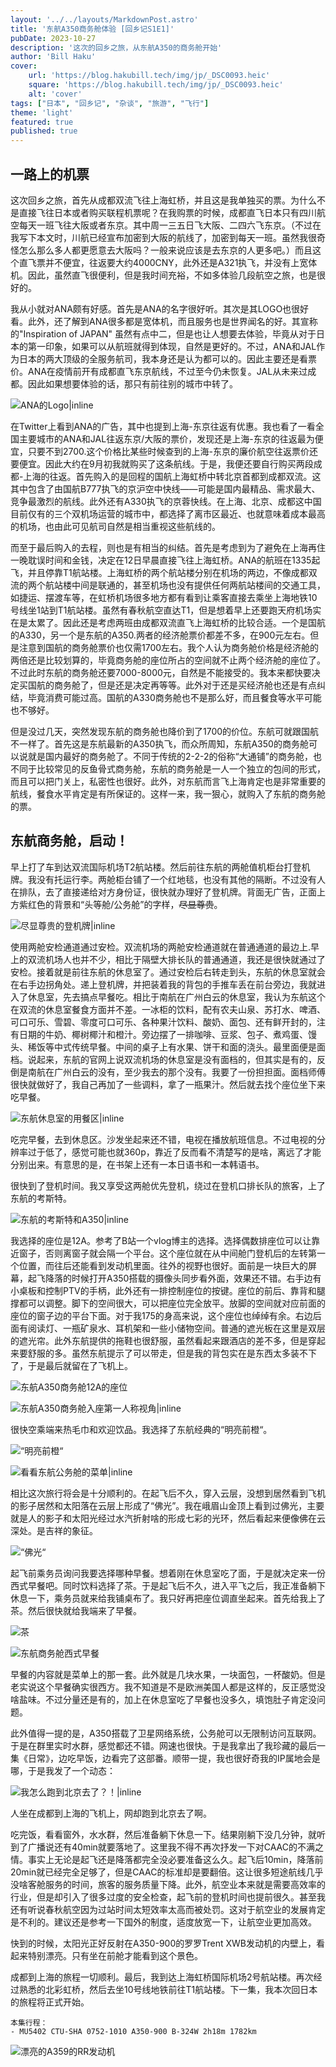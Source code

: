 ```yaml
---
layout: '../../layouts/MarkdownPost.astro'
title: '东航A350商务舱体验 [回乡记S1E1]'
pubDate: 2023-10-27
description: '这次的回乡之旅，从东航A350的商务舱开始'
author: 'Bill Haku'
cover:
    url: 'https://blog.hakubill.tech/img/jp/_DSC0093.heic'
    square: 'https://blog.hakubill.tech/img/jp/_DSC0093.heic'
    alt: 'cover'
tags: ["日本", "回乡记", "杂谈", "旅游", "飞行"]
theme: 'light'
featured: true
published: true
---
```


## 一路上的机票

这次回乡之旅，首先从成都双流飞往上海虹桥，并且这是我单独买的票。为什么不是直接飞往日本或者购买联程机票呢？在我购票的时候，成都直飞日本只有四川航空每天一班飞往大阪或者东京。其中周一三五日飞大阪、二四六飞东京。（不过在我写下本文时，川航已经宣布加密到大阪的航线了，加密到每天一班。虽然我很奇怪怎么那么多人都更愿意去大阪吗？一般来说应该是去东京的人更多吧。）而且这个直飞票并不便宜，往返要大约4000CNY，此外还是A321执飞，并没有上宽体机。因此，虽然直飞很便利，但是我时间充裕，不如多体验几段航空之旅，也是很好的。

我从小就对ANA颇有好感。首先是ANA的名字很好听。其次是其LOGO也很好看。此外，还了解到ANA很多都是宽体机，而且服务也是世界闻名的好。其宣称的"Inspiration of JAPAN" 虽然有点中二，但是也让人想要去体验，毕竟从对于日本的第一印象，如果可以从航班就得到体现，自然是更好的。不过，ANA和JAL作为日本的两大顶级的全服务航司，我本身还是认为都可以的。因此主要还是看票价。ANA在疫情前开有成都直飞东京航线，不过至今仍未恢复。JAL从未来过成都。因此如果想要体验的话，那只有前往别的城市中转了。

![ANA的Logo|inline](https://www.ana.co.jp/common-layout2/images/www2/logo_ana_tagline.svg)

在Twitter上看到ANA的广告，其中也提到上海-东京往返有优惠。我也看了一看全国主要城市的ANA和JAL往返东京/大阪的票价，发现还是上海-东京的往返最为便宜，只要不到2700.这个价格比某些时候查到的上海-东京的廉价航空往返票价还要便宜。因此大约在9月初我就购买了这条航线。于是，我便还要自行购买两段成都-上海的往返。首先购入的是回程的国航上海虹桥中转北京首都到成都双流。这其中包含了由国航B777执飞的京沪空中快线——可能是国内最精品、需求最大、竞争最激烈的航线。此外还有A330执飞的京蓉快线。在上海、北京、成都这中国目前仅有的三个双机场运营的城市中，都选择了离市区最近、也就意味着成本最高的机场，也由此可见航司自然是相当重视这些航线的。

而至于最后购入的去程，则也是有相当的纠结。首先是考虑到为了避免在上海再住一晚耽误时间和金钱，决定在12日早晨直接飞往上海虹桥。ANA的航班在1335起飞，并且停靠T1航站楼。上海虹桥的两个航站楼分别在机场的两边，不像成都双流的两个航站楼中间是联通的，甚至机场也没有提供任何两航站楼间的交通工具，如捷运、摆渡车等，在虹桥机场很多地方都有看到让乘客直接去乘坐上海地铁10号线坐1站到T1航站楼。虽然有春秋航空直达T1，但是想着早上还要跑天府机场实在是太累了。因此还是考虑两班由成都双流直飞上海虹桥的比较合适。一个是国航的A330，另一个是东航的A350.两者的经济舱票价都差不多，在900元左右。但是注意到国航的商务舱票价也仅需1700左右。我个人认为商务舱价格是经济舱的两倍还是比较划算的，毕竟商务舱的座位所占的空间就不止两个经济舱的座位了。不过此时东航的商务舱还要7000-8000元，自然是不能接受的。我本来都快要决定买国航的商务舱了，但是还是决定再等等。此外对于还是买经济舱也还是有点纠结，毕竟消费可能过高。国航的A330商务舱也不是那么好，而且餐食等水平可能也不够好。

但是没过几天，突然发现东航的商务舱也降价到了1700的价位。东航可就跟国航不一样了。首先这是东航最新的A350执飞，而众所周知，东航A350的商务舱可以说就是国内最好的商务舱了。不同于传统的2-2-2的俗称“大通铺”的商务舱，也不同于比较常见的反鱼骨式商务舱，东航的商务舱是一人一个独立的包间的形式，而且可以把门关上，私密性也很好。此外，对东航而言飞上海肯定也是非常重要的航线，餐食水平肯定是有所保证的。这样一来，我一狠心，就购入了东航的商务舱的票。

## 东航商务舱，启动！

早上打了车到达双流国际机场T2航站楼。然后前往东航的两舱值机柜台打登机牌。我没有托运行李。两舱柜台铺了一个红地毯，也没有其他的隔断。不过没有人在排队，去了直接递给对方身份证，很快就办理好了登机牌。背面无广告，正面上方紫红色的背景和“头等舱/公务舱”的字样，~~尽显尊贵~~。

![尽显尊贵的登机牌|inline](https://blog.hakubill.tech/img/jp/IMG_9785.heic)

使用两舱安检通道通过安检。双流机场的两舱安检通道就在普通通道的最边上.早上的双流机场人也并不少，相比于隔壁大排长队的普通通道，我还是很快就通过了安检。接着就是前往东航的休息室了。通过安检后右转走到头，东航的休息室就会在右手边拐角处。递上登机牌，并把装着我的背包的手推车丢在前台旁边，我就进入了休息室，先去搞点早餐吃。相比于南航在广州白云的休息室，我认为东航这个在双流的休息室餐食方面并不差。一冰柜的饮料，配有农夫山泉、苏打水、啤酒、可口可乐、雪碧、零度可口可乐、各种果汁饮料、酸奶、面包、还有鲜开封的，注有日期的牛奶、椰树椰汁和橙汁。旁边摆了一排咖啡、豆浆、包子、煮鸡蛋、馒头、稀饭等中式传统早餐。中间的桌子上有水果、饼干和面的浇头。最里面便是面档。说起来，东航的官网上说双流机场的休息室是没有面档的，但其实是有的，反倒是南航在广州白云的没有，至少我去的那个没有。我要了一份担担面。面档师傅很快就做好了，我自己再加了一些调料，拿了一瓶果汁。然后就去找个座位坐下来吃早餐。

![东航休息室的用餐区|inline](https://blog.hakubill.tech/img/jp/IMG_9786.heic)

吃完早餐，去到休息区。沙发坐起来还不错，电视在播放航班信息。不过电视的分辨率过于低了，感觉可能也就360p，靠近了反而看不清楚写的是啥，离远了才能分别出来。有意思的是，在书架上还有一本日语书和一本韩语书。

很快到了登机时间。我又享受这两舱优先登机，绕过在登机口排长队的旅客，上了东航的考斯特。

![东航的考斯特和A350|inline](https://blog.hakubill.tech/img/jp/IMG_9794.heic)

我选择的座位是12A。参考了B站一个vlog博主的选择。选择偶数排座位可以让靠近窗子，否则离窗子就会隔一个平台。这个座位就在从中间舱门登机后的左转第一个位置，而往后还能看到发动机里面。往外的视野也很好。面前是一块巨大的屏幕，起飞降落的时候打开A350搭载的摄像头同步看外面，效果还不错。右手边有小桌板和控制PTV的手柄，此外还有一排控制座位的按键。座位的前后、靠背和腿撑都可以调整。脚下的空间很大，可以把座位完全放平。放脚的空间就对应前面的座位的窗子边的平台下面。对于我175的身高来说，这个座位也绰绰有余。右边后面有阅读灯、一瓶矿泉水、耳机架和一些小储物空间。普通的遮光板在这里是双层的遮光帘。此外东航提供的拖鞋也很舒服，虽然看起来跟酒店的差不多，但是穿起来要舒服的多。虽然东航提示了可以带走，但是我的背包实在是东西太多装不下了，于是最后就留在了飞机上。

![东航A350商务舱12A的座位](https://blog.hakubill.tech/img/jp/_DSC0097.heic)

![东航A350商务舱入座第一人称视角|inline](https://blog.hakubill.tech/img/jp/IMG_9796.heic)

很快空乘端来热毛巾和欢迎饮品。我选择了东航经典的“明亮前橙“。

![“明亮前橙“](https://blog.hakubill.tech/img/jp/_DSC0098.heic)

![看看东航公务舱的菜单|inline](https://blog.hakubill.tech/img/jp/IMG_9799.heic)

相比这次旅行将会是十分顺利的。在起飞后不久，穿入云层，没想到居然看到飞机的影子居然和太阳落在云层上形成了“佛光”。我在峨眉山金顶上看到过佛光，主要就是人的影子和太阳光经过水汽折射啥的形成七彩的光环，然后看起来便像佛在云深处。是吉祥的象征。

![“佛光“](https://blog.hakubill.tech/img/jp/_DSC0116.heic)

起飞前乘务员询问我要选择哪种早餐。想着刚在休息室吃了面，于是就决定来一份西式早餐吧。同时饮料选择了茶。于是起飞后不久，进入平飞之后，我正准备躺下休息一下，乘务员就来给我铺桌布了。我只好再把座位调直坐起来。首先给我上了茶。然后很快就给我端来了早餐。

![茶](https://blog.hakubill.tech/img/jp/IMG_9818.heic)

![东航商务舱西式早餐](https://blog.hakubill.tech/img/jp/_DSC0124.heic)

早餐的内容就是菜单上的那一套。此外就是几块水果，一块面包，一杯酸奶。但是老实说这个早餐确实很西方。我不知道是不是欧洲美国人都是这样的，反正感觉没啥盐味。不过分量还是有的，加上在休息室吃了早餐也没多久，填饱肚子肯定没问题。

此外值得一提的是，A350搭载了卫星网络系统，公务舱可以无限制访问互联网。于是在群里实时水群，感觉都还不错。网速也很快。于是我拿出了我珍藏的最后一集《日常》，边吃早饭，边看完了这部番。顺带一提，我也很好奇我的IP属地会是哪，于是我发了一个动态：

![我怎么跑到北京去了？！|inline](https://blog.hakubill.tech/img/jp/IMG_9814.jpg)

人坐在成都到上海的飞机上，网却跑到北京去了啊。

吃完饭，看看窗外，水水群，然后准备躺下休息一下。结果刚躺下没几分钟，就听到了广播说还有40min就要落地了。这里我不得不再次抒发一下对CAAC的不满之情。事实上无论是起飞还是降落都完全没必要准备这么久。起飞后10min，降落前20min就已经完全足够了，但是CAAC的标准却是要翻倍。这让很多短途航线几乎没啥客舱服务的时间，旅客的服务质量下降。此外，航空业本来就是需要高效率的行业，但是却引入了很多过度的安全检查，起飞前的登机时间也提前很久。甚至我还有听说春秋航空因为过站时间太短效率太高而被处罚。这对于航空业的发展肯定是不利的。建议还是参考一下国外的制度，适度放宽一下，让航空业更加高效。

快到的时候，太阳光正好反射在A350-900的罗罗Trent XWB发动机的内壁上，看起来特别漂亮。只有坐在前舱才能看到这个景色。

成都到上海的旅程一切顺利。最后，我到达上海虹桥国际机场2号航站楼。再次经过熟悉的北彩虹桥，然后去坐10号线地铁前往T1航站楼。下一集，我本次回日本的旅程将正式开始。

```
本集行程：
- MU5402 CTU-SHA 0752-1010 A350-900 B-324W 2h18m 1782km
```

![漂亮的A359的RR发动机](https://blog.hakubill.tech/img/jp/_DSC0129.heic)